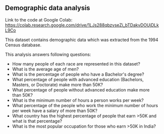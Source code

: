 ## Demographic data analysis
Link to the code at Google Colab: <https://colab.research.google.com/drive/1LJs288qbzvseZi_bTDakvDOUjDLkL9Co>

This dataset contains demographic data which was extracted from the 1994 Census database.

This analysis answers following questions:
* How many people of each race are represented in this dataset?
* What is the average age of men?
* What is the percentage of people who have a Bachelor's degree?
* What percentage of people with advanced education (Bachelors, Masters, or Doctorate) make more than 50K?
* What percentage of people without advanced education make more than 50K?
* What is the minimum number of hours a person works per week?
* What percentage of the people who work the minimum number of hours per week have a salary of more than 50K?
* What country has the highest percentage of people that earn >50K and what is that percentage?
* What is the most popular occupation for those who earn >50K in India?
